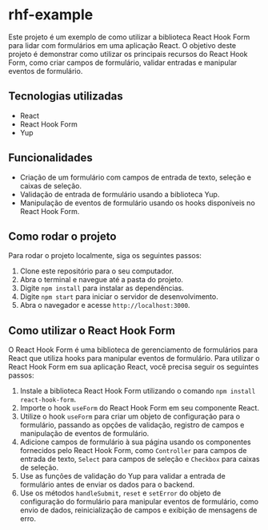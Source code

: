 # rhf-example
  <p>
    Este projeto é um exemplo de como utilizar a biblioteca React Hook Form para
    lidar com formulários em uma aplicação React. O objetivo deste projeto é
    demonstrar como utilizar os principais recursos do React Hook Form, como
    criar campos de formulário, validar entradas e manipular eventos de
    formulário.
  </p>
  <h2>Tecnologias utilizadas</h2>
  <ul>
    <li>React</li>
    <li>React Hook Form</li>
    <li>Yup</li>
  </ul>
  <h2>Funcionalidades</h2>
  <ul>
    <li>
      Criação de um formulário com campos de entrada de texto, seleção e caixas
      de seleção.
    </li>
    <li>Validação de entrada de formulário usando a biblioteca Yup.</li>
    <li>
      Manipulação de eventos de formulário usando os hooks disponíveis no React
      Hook Form.
    </li>
  </ul>
  <h2>Como rodar o projeto</h2>
  <p>Para rodar o projeto localmente, siga os seguintes passos:</p>
  <ol>
    <li>Clone este repositório para o seu computador.</li>
    <li>Abra o terminal e navegue até a pasta do projeto.</li>
    <li>Digite <code>npm install</code> para instalar as dependências.</li>
    <li>
      Digite <code>npm start</code> para iniciar o servidor de desenvolvimento.
    </li>
    <li>Abra o navegador e acesse <code>http://localhost:3000</code>.</li>
  </ol>
  <h2>Como utilizar o React Hook Form</h2>
  <p>
    O React Hook Form é uma biblioteca de gerenciamento de formulários para
    React que utiliza hooks para manipular eventos de formulário. Para utilizar
    o React Hook Form em sua aplicação React, você precisa seguir os seguintes
    passos:
  </p>
  <ol>
    <li>
      Instale a biblioteca React Hook Form utilizando o comando
      <code>npm install react-hook-form</code>.
    </li>
    <li>
      Importe o hook <code>useForm</code> do React Hook Form em seu componente
      React.
    </li>
    <li>
      Utilize o hook <code>useForm</code> para criar um objeto de configuração
      para o formulário, passando as opções de validação, registro de campos e
      manipulação de eventos de formulário.
    </li>
    <li>
      Adicione campos de formulário à sua página usando os componentes
      fornecidos pelo React Hook Form, como <code>Controller</code> para campos
      de entrada de texto, <code>Select</code> para campos de seleção e
      <code>Checkbox</code> para caixas de seleção.
    </li>
    <li>
      Use as funções de validação do Yup para validar a entrada de formulário
      antes de enviar os dados para o backend.
    </li>
    <li>
      Use os métodos <code>handleSubmit</code>, <code>reset</code> e
      <code>setError</code> do objeto de configuração do formulário para
      manipular eventos de formulário, como envio de dados, reinicialização de
      campos e exibição de mensagens de erro.
    </li>
  </ol>
